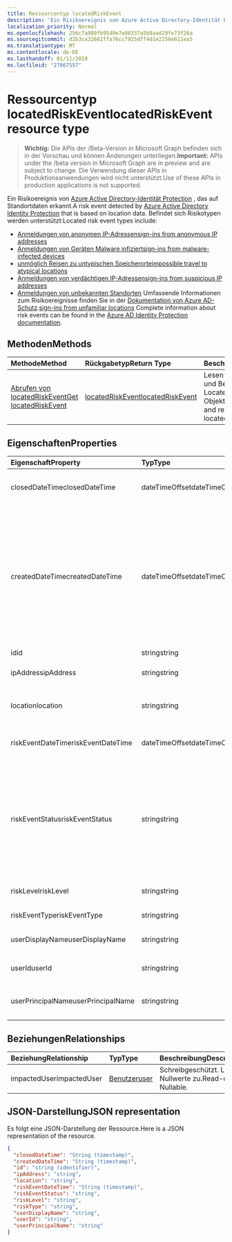 ```yaml
---
title: Ressourcentyp locatedRiskEvent
description: 'Ein Risikoereignis von Azure Active Directory-Identität Protection, die auf Standortdaten basiert erkannt. Befindet sich Risikotypen werden unterstützt:'
localization_priority: Normal
ms.openlocfilehash: 256c7a980fb9540e7e80337a5b8aad29fe73f26a
ms.sourcegitcommit: d2b3ca32602ffa76cc7925d7f4d1e2258e611ea5
ms.translationtype: MT
ms.contentlocale: de-DE
ms.lasthandoff: 01/11/2019
ms.locfileid: "27867557"
---
```

# <a name="locatedriskevent-resource-type"></a><span data-ttu-id="8ee1e-104">Ressourcentyp locatedRiskEvent</span><span class="sxs-lookup"><span data-stu-id="8ee1e-104">locatedRiskEvent resource type</span></span>

> <span data-ttu-id="8ee1e-105">**Wichtig:** Die APIs der /Beta-Version in Microsoft Graph befinden sich in der Vorschau und können Änderungen unterliegen.</span><span class="sxs-lookup"><span data-stu-id="8ee1e-105">**Important:** APIs under the /beta version in Microsoft Graph are in preview and are subject to change.</span></span> <span data-ttu-id="8ee1e-106">Die Verwendung dieser APIs in Produktionsanwendungen wird nicht unterstützt.</span><span class="sxs-lookup"><span data-stu-id="8ee1e-106">Use of these APIs in production applications is not supported.</span></span>

<span data-ttu-id="8ee1e-107">Ein Risikoereignis von [Azure Active Directory-Identität Protection](https://azure.microsoft.com/en-us/documentation/articles/active-directory-identityprotection/) , das auf Standortdaten erkannt.</span><span class="sxs-lookup"><span data-stu-id="8ee1e-107">A risk event detected by [Azure Active Directory Identity Protection](https://azure.microsoft.com/en-us/documentation/articles/active-directory-identityprotection/) that is based on location data.</span></span> <span data-ttu-id="8ee1e-108">Befindet sich Risikotypen werden unterstützt:</span><span class="sxs-lookup"><span data-stu-id="8ee1e-108">Located risk event types include:</span></span>
* [<span data-ttu-id="8ee1e-109">Anmeldungen von anonymen IP-Adressen</span><span class="sxs-lookup"><span data-stu-id="8ee1e-109">sign-ins from anonymous IP addresses</span></span>](anonymousipriskevent.md)
* [<span data-ttu-id="8ee1e-110">Anmeldungen von Geräten Malware infiziert</span><span class="sxs-lookup"><span data-stu-id="8ee1e-110">sign-ins from malware-infected devices</span></span>](malwareriskevent.md)
* [<span data-ttu-id="8ee1e-111">unmöglich Reisen zu untypischen Speicherorte</span><span class="sxs-lookup"><span data-stu-id="8ee1e-111">impossible travel to atypical locations</span></span>](impossibletravelriskevent.md)
* [<span data-ttu-id="8ee1e-112">Anmeldungen von verdächtigen IP-Adressen</span><span class="sxs-lookup"><span data-stu-id="8ee1e-112">sign-ins from suspicious IP addresses</span></span>](suspiciousipriskevent.md)
* <span data-ttu-id="8ee1e-113">[Anmeldungen von unbekannten Standorten](unfamiliarlocationriskevent.md) Umfassende Informationen zum Risikoereignisse finden Sie in der [Dokumentation von Azure AD-Schutz](https://azure.microsoft.com/en-us/documentation/articles/active-directory-identityprotection-risk-events-types/).</span><span class="sxs-lookup"><span data-stu-id="8ee1e-113">[sign-ins from unfamiliar locations](unfamiliarlocationriskevent.md) Complete information about risk events can be found in the [Azure AD Identity Protection documentation](https://azure.microsoft.com/en-us/documentation/articles/active-directory-identityprotection-risk-events-types/).</span></span>


## <a name="methods"></a><span data-ttu-id="8ee1e-114">Methoden</span><span class="sxs-lookup"><span data-stu-id="8ee1e-114">Methods</span></span>

| <span data-ttu-id="8ee1e-115">Methode</span><span class="sxs-lookup"><span data-stu-id="8ee1e-115">Method</span></span>           | <span data-ttu-id="8ee1e-116">Rückgabetyp</span><span class="sxs-lookup"><span data-stu-id="8ee1e-116">Return Type</span></span>    |<span data-ttu-id="8ee1e-117">Beschreibung</span><span class="sxs-lookup"><span data-stu-id="8ee1e-117">Description</span></span>|
|:---------------|:--------|:----------|
|[<span data-ttu-id="8ee1e-118">Abrufen von locatedRiskEvent</span><span class="sxs-lookup"><span data-stu-id="8ee1e-118">Get locatedRiskEvent</span></span>](../api/locatedriskevent-get.md) | [<span data-ttu-id="8ee1e-119">locatedRiskEvent</span><span class="sxs-lookup"><span data-stu-id="8ee1e-119">locatedRiskEvent</span></span>](locatedriskevent.md) |<span data-ttu-id="8ee1e-120">Lesen Sie Eigenschaften und Beziehungen des LocatedRiskEvent-Objekts.</span><span class="sxs-lookup"><span data-stu-id="8ee1e-120">Read properties and relationships of locatedRiskEvent object.</span></span>|

## <a name="properties"></a><span data-ttu-id="8ee1e-121">Eigenschaften</span><span class="sxs-lookup"><span data-stu-id="8ee1e-121">Properties</span></span>
| <span data-ttu-id="8ee1e-122">Eigenschaft</span><span class="sxs-lookup"><span data-stu-id="8ee1e-122">Property</span></span>     | <span data-ttu-id="8ee1e-123">Typ</span><span class="sxs-lookup"><span data-stu-id="8ee1e-123">Type</span></span>   |<span data-ttu-id="8ee1e-124">Beschreibung</span><span class="sxs-lookup"><span data-stu-id="8ee1e-124">Description</span></span>|
|:---------------|:--------|:----------|
|<span data-ttu-id="8ee1e-125">closedDateTime</span><span class="sxs-lookup"><span data-stu-id="8ee1e-125">closedDateTime</span></span>|<span data-ttu-id="8ee1e-126">dateTimeOffset</span><span class="sxs-lookup"><span data-stu-id="8ee1e-126">dateTimeOffset</span></span>| <span data-ttu-id="8ee1e-127">Datum und Uhrzeit, die das Risikoereignis geschlossen wurde</span><span class="sxs-lookup"><span data-stu-id="8ee1e-127">The date and time that the risk event was closed</span></span>|
|<span data-ttu-id="8ee1e-128">createdDateTime</span><span class="sxs-lookup"><span data-stu-id="8ee1e-128">createdDateTime</span></span>|<span data-ttu-id="8ee1e-129">dateTimeOffset</span><span class="sxs-lookup"><span data-stu-id="8ee1e-129">dateTimeOffset</span></span>| <span data-ttu-id="8ee1e-130">Das Datum und die Uhrzeit, die das Risikoereignis erstellt wurde.</span><span class="sxs-lookup"><span data-stu-id="8ee1e-130">The date and time that the risk event was created.</span></span> <span data-ttu-id="8ee1e-131">Dies ist immer größer als oder gleich dem Datetime des Ereignisses Risiko selbst.</span><span class="sxs-lookup"><span data-stu-id="8ee1e-131">This is always greater than or equal to the datetime of the risk event itself.</span></span> <span data-ttu-id="8ee1e-132">Dies ist die entsprechende Eigenschaft eines Filters beim Risikoereignisse Abfragen verwendet.</span><span class="sxs-lookup"><span data-stu-id="8ee1e-132">This is the correct property to use as a filter when querying risk events.</span></span>|
|<span data-ttu-id="8ee1e-133">id</span><span class="sxs-lookup"><span data-stu-id="8ee1e-133">id</span></span>|<span data-ttu-id="8ee1e-134">string</span><span class="sxs-lookup"><span data-stu-id="8ee1e-134">string</span></span>| <span data-ttu-id="8ee1e-135">Schreibgeschützt.</span><span class="sxs-lookup"><span data-stu-id="8ee1e-135">Read-only</span></span>|
|<span data-ttu-id="8ee1e-136">ipAddress</span><span class="sxs-lookup"><span data-stu-id="8ee1e-136">ipAddress</span></span>|<span data-ttu-id="8ee1e-137">string</span><span class="sxs-lookup"><span data-stu-id="8ee1e-137">string</span></span>| <span data-ttu-id="8ee1e-138">Die IP-Adresse von der Anmeldung</span><span class="sxs-lookup"><span data-stu-id="8ee1e-138">The IP address of the sign-in</span></span>|
|<span data-ttu-id="8ee1e-139">location</span><span class="sxs-lookup"><span data-stu-id="8ee1e-139">location</span></span>|<span data-ttu-id="8ee1e-140">string</span><span class="sxs-lookup"><span data-stu-id="8ee1e-140">string</span></span>| <span data-ttu-id="8ee1e-141">Die Position, die IP-Adresse von der Anmeldung zugeordnet ist</span><span class="sxs-lookup"><span data-stu-id="8ee1e-141">The location attached to the IP address of the sign-in</span></span>|
|<span data-ttu-id="8ee1e-142">riskEventDateTime</span><span class="sxs-lookup"><span data-stu-id="8ee1e-142">riskEventDateTime</span></span>|<span data-ttu-id="8ee1e-143">dateTimeOffset</span><span class="sxs-lookup"><span data-stu-id="8ee1e-143">dateTimeOffset</span></span>| <span data-ttu-id="8ee1e-144">Datum und Uhrzeit, wann das Risikoereignis aufgetreten ist</span><span class="sxs-lookup"><span data-stu-id="8ee1e-144">The date and time when the risk event occurred</span></span>|
|<span data-ttu-id="8ee1e-145">riskEventStatus</span><span class="sxs-lookup"><span data-stu-id="8ee1e-145">riskEventStatus</span></span>|<span data-ttu-id="8ee1e-146">string</span><span class="sxs-lookup"><span data-stu-id="8ee1e-146">string</span></span>| <span data-ttu-id="8ee1e-147">Mögliche Werte sind: `active`, `remediated`, `dismissedAsFixed`, `dismissedAsFalsePositive`, `dismissedAsIgnore`, `loginBlocked`, `closedMfaAuto` und `closedMultipleReasons`.</span><span class="sxs-lookup"><span data-stu-id="8ee1e-147">Possible values are: `active`, `remediated`, `dismissedAsFixed`, `dismissedAsFalsePositive`, `dismissedAsIgnore`, `loginBlocked`, `closedMfaAuto`, `closedMultipleReasons`.</span></span>|
|<span data-ttu-id="8ee1e-148">riskLevel</span><span class="sxs-lookup"><span data-stu-id="8ee1e-148">riskLevel</span></span>|<span data-ttu-id="8ee1e-149">string</span><span class="sxs-lookup"><span data-stu-id="8ee1e-149">string</span></span>| <span data-ttu-id="8ee1e-150">Mögliche Werte sind: `low`, `medium` und `high`.</span><span class="sxs-lookup"><span data-stu-id="8ee1e-150">Possible values are: `low`, `medium`, `high`.</span></span>|
|<span data-ttu-id="8ee1e-151">riskEventType</span><span class="sxs-lookup"><span data-stu-id="8ee1e-151">riskEventType</span></span>|<span data-ttu-id="8ee1e-152">string</span><span class="sxs-lookup"><span data-stu-id="8ee1e-152">string</span></span>| <span data-ttu-id="8ee1e-153">Der Typ des Risikos</span><span class="sxs-lookup"><span data-stu-id="8ee1e-153">The type of risk</span></span>|
|<span data-ttu-id="8ee1e-154">userDisplayName</span><span class="sxs-lookup"><span data-stu-id="8ee1e-154">userDisplayName</span></span>|<span data-ttu-id="8ee1e-155">string</span><span class="sxs-lookup"><span data-stu-id="8ee1e-155">string</span></span>| <span data-ttu-id="8ee1e-156">Der Name des Benutzers gefährdet</span><span class="sxs-lookup"><span data-stu-id="8ee1e-156">The name of the user at risk</span></span>|
|<span data-ttu-id="8ee1e-157">userId</span><span class="sxs-lookup"><span data-stu-id="8ee1e-157">userId</span></span>|<span data-ttu-id="8ee1e-158">string</span><span class="sxs-lookup"><span data-stu-id="8ee1e-158">string</span></span>| <span data-ttu-id="8ee1e-159">Die Id des Benutzers gefährdet</span><span class="sxs-lookup"><span data-stu-id="8ee1e-159">The id of the user at risk</span></span>|
|<span data-ttu-id="8ee1e-160">userPrincipalName</span><span class="sxs-lookup"><span data-stu-id="8ee1e-160">userPrincipalName</span></span>|<span data-ttu-id="8ee1e-161">string</span><span class="sxs-lookup"><span data-stu-id="8ee1e-161">string</span></span>| <span data-ttu-id="8ee1e-162">Der Benutzerprinzipalname des Benutzers gefährdet</span><span class="sxs-lookup"><span data-stu-id="8ee1e-162">The user principal name of the user at risk</span></span>|

## <a name="relationships"></a><span data-ttu-id="8ee1e-163">Beziehungen</span><span class="sxs-lookup"><span data-stu-id="8ee1e-163">Relationships</span></span>
| <span data-ttu-id="8ee1e-164">Beziehung</span><span class="sxs-lookup"><span data-stu-id="8ee1e-164">Relationship</span></span> | <span data-ttu-id="8ee1e-165">Typ</span><span class="sxs-lookup"><span data-stu-id="8ee1e-165">Type</span></span>   |<span data-ttu-id="8ee1e-166">Beschreibung</span><span class="sxs-lookup"><span data-stu-id="8ee1e-166">Description</span></span>|
|:---------------|:--------|:----------|
|<span data-ttu-id="8ee1e-167">impactedUser</span><span class="sxs-lookup"><span data-stu-id="8ee1e-167">impactedUser</span></span>|[<span data-ttu-id="8ee1e-168">Benutzer</span><span class="sxs-lookup"><span data-stu-id="8ee1e-168">user</span></span>](user.md)| <span data-ttu-id="8ee1e-p105">Schreibgeschützt. Lässt Nullwerte zu.</span><span class="sxs-lookup"><span data-stu-id="8ee1e-p105">Read-only. Nullable.</span></span>|

## <a name="json-representation"></a><span data-ttu-id="8ee1e-171">JSON-Darstellung</span><span class="sxs-lookup"><span data-stu-id="8ee1e-171">JSON representation</span></span>

<span data-ttu-id="8ee1e-172">Es folgt eine JSON-Darstellung der Ressource.</span><span class="sxs-lookup"><span data-stu-id="8ee1e-172">Here is a JSON representation of the resource.</span></span>

<!-- {
  "blockType": "resource",
  "optionalProperties": [

  ],
  "@odata.type": "microsoft.graph.locatedRiskEvent"
}-->

```json
{
  "closedDateTime": "String (timestamp)",
  "createdDateTime": "String (timestamp)",
  "id": "string (identifier)",
  "ipAddress": "string",
  "location": "string",
  "riskEventDateTime": "String (timestamp)",
  "riskEventStatus": "string",
  "riskLevel": "string",
  "riskType": "string",
  "userDisplayName": "string",
  "userId": "string",
  "userPrincipalName": "string"
}

```

<!-- uuid: 8fcb5dbc-d5aa-4681-8e31-b001d5168d79
2015-10-25 14:57:30 UTC -->
<!-- {
  "type": "#page.annotation",
  "description": "locatedRiskEvent resource",
  "keywords": "",
  "section": "documentation",
  "tocPath": ""
}-->
